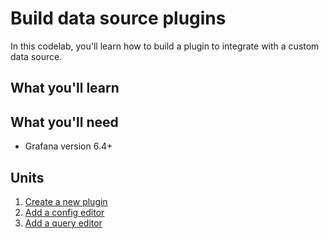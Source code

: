 # Build data source plugins

In this codelab, you'll learn how to build a plugin to integrate with a custom data source.

## What you'll learn

## What you'll need

- Grafana version 6.4+

## Units

1. [Create a new plugin](1-create-a-new-plugin.md)
1. [Add a config editor](2-add-config-editor.md)
1. [Add a query editor](2-add-query-editor.md)
